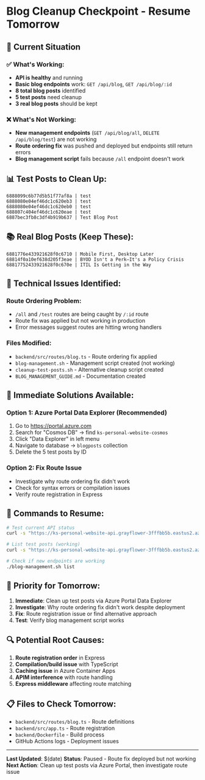 # Blog Cleanup Checkpoint - Resume Tomorrow

## 🎯 Current Situation

### ✅ What's Working:
- **API is healthy** and running
- **Basic blog endpoints** work: `GET /api/blog`, `GET /api/blog/:id`
- **8 total blog posts** identified
- **5 test posts** need cleanup
- **3 real blog posts** should be kept

### ❌ What's Not Working:
- **New management endpoints** (`GET /api/blog/all`, `DELETE /api/blog/test`) are not working
- **Route ordering fix** was pushed and deployed but endpoints still return errors
- **Blog management script** fails because `/all` endpoint doesn't work

## 📊 Test Posts to Clean Up:
```
6888099c6b77d5b51f77af8a | test
6888080e04ef46dc1c620eb3 | test  
6888080e04ef46dc1c620eb0 | test
688807c404ef46dc1c620eae | test
6887bec3fb8c3df4b919b637 | Test Blog Post
```

## 📚 Real Blog Posts (Keep These):
```
6881776e433921628f0c6710 | Mobile First, Desktop Later
68814f0a10ef638d205f3eae | BYOD Isn't a Perk—It's a Policy Crisis  
68817752433921628f0c670e | ITIL Is Getting in the Way
```

## 🔧 Technical Issues Identified:

### Route Ordering Problem:
- `/all` and `/test` routes are being caught by `/:id` route
- Route fix was applied but not working in production
- Error messages suggest routes are hitting wrong handlers

### Files Modified:
- `backend/src/routes/blog.ts` - Route ordering fix applied
- `blog-management.sh` - Management script created (not working)
- `cleanup-test-posts.sh` - Alternative cleanup script created
- `BLOG_MANAGEMENT_GUIDE.md` - Documentation created

## 🚀 Immediate Solutions Available:

### Option 1: Azure Portal Data Explorer (Recommended)
1. Go to https://portal.azure.com
2. Search for "Cosmos DB" → find `ks-personal-website-cosmos`
3. Click "Data Explorer" in left menu
4. Navigate to database → `blogposts` collection
5. Delete the 5 test posts by ID

### Option 2: Fix Route Issue
- Investigate why route ordering fix didn't work
- Check for syntax errors or compilation issues
- Verify route registration in Express

## 📝 Commands to Resume:

```bash
# Test current API status
curl -s "https://ks-personal-website-api.grayflower-3fffbb5b.eastus2.azurecontainerapps.io/api/blog/all"

# List test posts (working)
curl -s "https://ks-personal-website-api.grayflower-3fffbb5b.eastus2.azurecontainerapps.io/api/blog?limit=1000" | jq -r '.data[] | "\(._id) | \(.title)"' | grep -i test

# Check if new endpoints are working
./blog-management.sh list
```

## 🎯 Priority for Tomorrow:

1. **Immediate**: Clean up test posts via Azure Portal Data Explorer
2. **Investigate**: Why route ordering fix didn't work despite deployment
3. **Fix**: Route registration issue or find alternative approach
4. **Test**: Verify blog management script works

## 🔍 Potential Root Causes:

1. **Route registration order** in Express
2. **Compilation/build issue** with TypeScript
3. **Caching issue** in Azure Container Apps
4. **APIM interference** with route handling
5. **Express middleware** affecting route matching

## 📋 Files to Check Tomorrow:

- `backend/src/routes/blog.ts` - Route definitions
- `backend/src/app.ts` - Route registration
- `backend/Dockerfile` - Build process
- GitHub Actions logs - Deployment issues

---
**Last Updated**: $(date)
**Status**: Paused - Route fix deployed but not working
**Next Action**: Clean up test posts via Azure Portal, then investigate route issue 